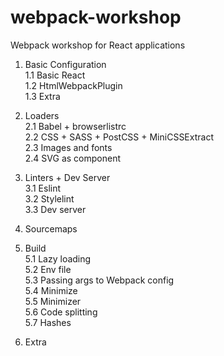 # webpack-workshop
Webpack workshop for React applications

1. Basic Configuration  
1.1 Basic React  
1.2 HtmlWebpackPlugin  
1.3 Extra  

2. Loaders  
2.1 Babel + browserlistrc  
2.2 CSS + SASS + PostCSS + MiniCSSExtract  
2.3 Images and fonts  
2.4 SVG as component  

3. Linters + Dev Server  
3.1 Eslint  
3.2 Stylelint  
3.3 Dev server  

4. Sourcemaps  

5. Build  
5.1 Lazy loading  
5.2 Env file  
5.3 Passing args to Webpack config  
5.4 Minimize  
5.5 Minimizer  
5.6 Code splitting  
5.7 Hashes  

6. Extra  